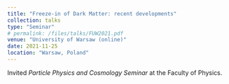 ```yaml
---
title: "Freeze-in of Dark Matter: recent developments"
collection: talks
type: "Seminar"
# permalink: /files/talks/FUW2021.pdf
venue: "University of Warsaw (online)"
date: 2021-11-25
location: "Warsaw, Poland"
---
```


Invited _Particle Physics and Cosmology Seminar_ at the Faculty of Physics.
